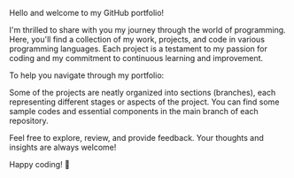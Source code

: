  Hello and welcome to my GitHub portfolio!

I'm thrilled to share with you my journey through the world of programming. Here, you'll find a collection of my work, projects, and code in various programming languages. Each project is a testament to my passion for coding and my commitment to continuous learning and improvement.

To help you navigate through my portfolio:

Some of the projects are neatly organized into sections (branches), each representing different stages or aspects of the project. You can find some sample codes and essential components in the main branch of each repository.

Feel free to explore, review, and provide feedback. Your thoughts and insights are always welcome!

Happy coding! 🚀
